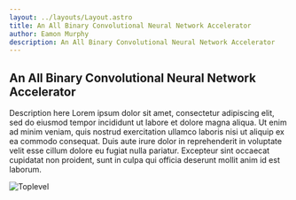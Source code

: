```yaml
---
layout: ../layouts/Layout.astro
title: An All Binary Convolutional Neural Network Accelerator
author: Eamon Murphy
description: An All Binary Convolutional Neural Network Accelerator
---
```

## An All Binary Convolutional Neural Network Accelerator

Description here
Lorem ipsum dolor sit amet, consectetur adipiscing elit, sed do eiusmod tempor incididunt ut labore et dolore magna aliqua. Ut enim ad minim veniam, quis nostrud exercitation ullamco laboris nisi ut aliquip ex ea commodo consequat. Duis aute irure dolor in reprehenderit in voluptate velit esse cillum dolore eu fugiat nulla pariatur. Excepteur sint occaecat cupidatat non proident, sunt in culpa qui officia deserunt mollit anim id est laborum.


<!-- Remote image on another server -->
![Toplevel](/assets/project_thumbnails/nn_toplevel.png)